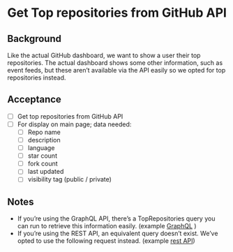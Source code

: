# Get Top repositories from GitHub API

## Background

Like the actual GitHub dashboard, we want to show a user their top repositories. The actual dashboard shows some other information, such as event feeds, but these aren’t available via the API easily so we opted for top repositories instead.

## Acceptance

- [ ] Get top repositories from GitHub API
- [ ] For display on main page; data needed:
    - [ ] Repo name
    - [ ] description
    - [ ] language
    - [ ] star count
    - [ ] fork count
    - [ ] last updated
    - [ ] visibility tag (public / private)

## Notes

- If you’re using the GraphQL API, there’s a TopRepositories query you can run to retrieve this information easily. (example [GraphQL](angular-apollo-tailwind/src/app/gql/queries/user-top-repos.query.gql) )
- If you’re using the REST API, an equivalent query doesn’t exist. We’ve opted to use the following request instead. (example [rest API](angular-ngrx-scss/src/app/user/services/user.service.ts))
